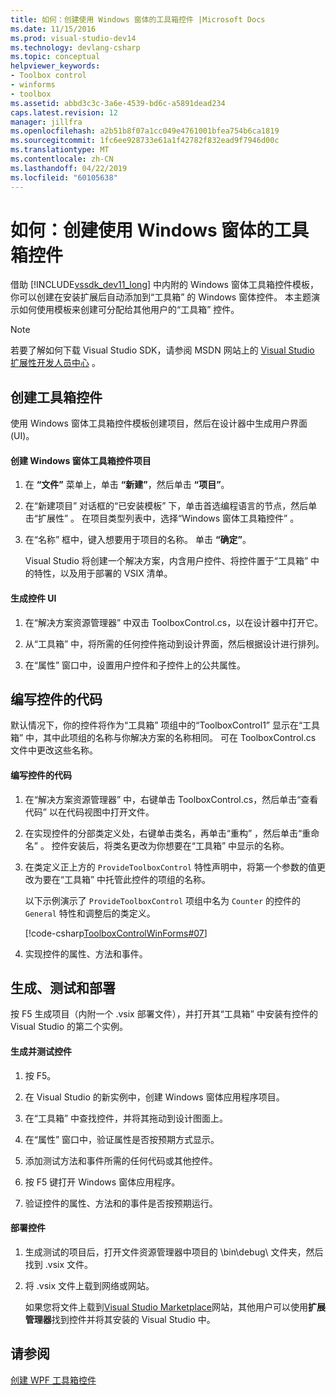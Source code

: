 ```yaml
---
title: 如何：创建使用 Windows 窗体的工具箱控件 |Microsoft Docs
ms.date: 11/15/2016
ms.prod: visual-studio-dev14
ms.technology: devlang-csharp
ms.topic: conceptual
helpviewer_keywords:
- Toolbox control
- winforms
- toolbox
ms.assetid: abbd3c3c-3a6e-4539-bd6c-a5891dead234
caps.latest.revision: 12
manager: jillfra
ms.openlocfilehash: a2b51b8f07a1cc049e4761001bfea754b6ca1819
ms.sourcegitcommit: 1fc6ee928733e61a1f42782f832ead9f7946d00c
ms.translationtype: MT
ms.contentlocale: zh-CN
ms.lasthandoff: 04/22/2019
ms.locfileid: "60105638"
---
```

# <a name="how-to-create-a-toolbox-control-that-uses-windows-forms"></a>如何：创建使用 Windows 窗体的工具箱控件
借助 [!INCLUDE[vssdk_dev11_long](../includes/vssdk-dev11-long-md.md)] 中内附的 Windows 窗体工具箱控件模板，你可以创建在安装扩展后自动添加到“工具箱”  的 Windows 窗体控件。 本主题演示如何使用模板来创建可分配给其他用户的“工具箱”  控件。  
  
> [!NOTE]
>  若要了解如何下载 Visual Studio SDK，请参阅 MSDN 网站上的 [Visual Studio 扩展性开发人员中心](http://go.microsoft.com/fwlink/?linkid=121964) 。  
  
## <a name="creating-a-toolbox-control"></a>创建工具箱控件  
 使用 Windows 窗体工具箱控件模板创建项目，然后在设计器中生成用户界面 (UI)。  
  
#### <a name="to-create-a-windows-forms-toolbox-control-project"></a>创建 Windows 窗体工具箱控件项目  
  
1. 在 **“文件”** 菜单上，单击 **“新建”**，然后单击 **“项目”**。  
  
2. 在“新建项目”  对话框的“已安装模板” 下，单击首选编程语言的节点，然后单击“扩展性” 。 在项目类型列表中，选择“Windows 窗体工具箱控件” 。  
  
3. 在“名称”  框中，键入想要用于项目的名称。 单击 **“确定”**。  
  
     Visual Studio 将创建一个解决方案，内含用户控件、将控件置于“工具箱” 中的特性，以及用于部署的 VSIX 清单。  
  
#### <a name="to-build-the-control-ui"></a>生成控件 UI  
  
1. 在“解决方案资源管理器” 中双击 ToolboxControl.cs，以在设计器中打开它。  
  
2. 从“工具箱” 中，将所需的任何控件拖动到设计界面，然后根据设计进行排列。  
  
3. 在“属性”  窗口中，设置用户控件和子控件上的公共属性。  
  
## <a name="coding-the-control"></a>编写控件的代码  
 默认情况下，你的控件将作为“工具箱”  项组中的“ToolboxControl1”  显示在“工具箱”  中，其中此项组的名称与你解决方案的名称相同。 可在 ToolboxControl.cs 文件中更改这些名称。  
  
#### <a name="to-code-the-control"></a>编写控件的代码  
  
1. 在“解决方案资源管理器” 中，右键单击 ToolboxControl.cs，然后单击“查看代码”  以在代码视图中打开文件。  
  
2. 在实现控件的分部类定义处，右键单击类名，再单击“重构” ，然后单击“重命名” 。 控件安装后，将类名更改为你想要在“工具箱”  中显示的名称。  
  
3. 在类定义正上方的 `ProvideToolboxControl` 特性声明中，将第一个参数的值更改为要在“工具箱” 中托管此控件的项组的名称。  
  
     以下示例演示了 `ProvideToolboxControl` 项组中名为 `Counter` 的控件的 `General` 特性和调整后的类定义。  
  
     [!code-csharp[ToolboxControlWinForms#07](../snippets/csharp/VS_Snippets_VSSDK/toolboxcontrolwinforms/cs/toolboxcontrol.cs#07)]  
  
4. 实现控件的属性、方法和事件。  
  
## <a name="building-testing-and-deployment"></a>生成、测试和部署  
 按 F5 生成项目（内附一个 .vsix 部署文件），并打开其“工具箱” 中安装有控件的 Visual Studio 的第二个实例。  
  
#### <a name="to-build-and-test-the-control"></a>生成并测试控件  
  
1. 按 F5。  
  
2. 在 Visual Studio 的新实例中，创建 Windows 窗体应用程序项目。  
  
3. 在“工具箱”  中查找控件，并将其拖动到设计图面上。  
  
4. 在“属性”  窗口中，验证属性是否按预期方式显示。  
  
5. 添加测试方法和事件所需的任何代码或其他控件。  
  
6. 按 F5 键打开 Windows 窗体应用程序。  
  
7. 验证控件的属性、方法和的事件是否按预期运行。  
  
#### <a name="to-deploy-the-control"></a>部署控件  
  
1. 生成测试的项目后，打开文件资源管理器中项目的 \bin\debug\ 文件夹，然后找到 .vsix 文件。  
  
2. 将 .vsix 文件上载到网络或网站。  
  
     如果您将文件上载到[Visual Studio Marketplace](https://marketplace.visualstudio.com/)网站，其他用户可以使用**扩展管理器**找到控件并将其安装的 Visual Studio 中。  
  
## <a name="see-also"></a>请参阅  
 [创建 WPF 工具箱控件](../extensibility/creating-a-wpf-toolbox-control.md)